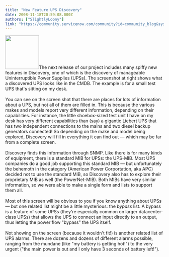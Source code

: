 ```yaml
---
title: "New Feature UPS Discovery"
date: 2008-11-18T20:59:08.000Z
authors: ["SlightlyLoony"]
link: "https://community.servicenow.com/community?id=community_blog&sys_id=9cfc62a5dbd0dbc01dcaf3231f961923"
---
```

<p><img  alt="" class="jive-image" src="0b66b331dbdc9b048c8ef4621f961907.iix" style="width: auto; height: 107px;" />The next release of our project includes many spiffy new features in Discovery, one of which is the discovery of manageable Uninterruptible Power Supplies (UPSs). The screenshot at right shows what a discovered UPS looks like in the CMDB. The example is for a small test UPS that's sitting on my desk.<!-- break--><br /><br />You can see on the screen shot that there are places for lots of information about a UPS, but not all of them are filled in. This is because the various makes and models report very different information, depending on their capabilities. For instance, the little shoebox-sized test unit I have on my desk has very different capabilities than (say) a gigantic Liebert UPS that has two independent connections to the mains and two diesel backup generators connected! So depending on the make and model being explored, Discovery will fill in everything it can find out — which may be far from a complete screen. <br /><br />Discovery finds this information through SNMP. Like there is for many kinds of equipment, there is a standard MIB for UPSs: the UPS-MIB. Most UPS companies do a good job supporting this standard MIB — but unfortunately the behemoth in the category (American Power Corportation, aka APC) decided not to use the standard MIB, so Discovery also has to explore their proprietary MIB as well (the PowerNet-MIB). Both MIBs have very similar information, so we were able to make a single form and lists to support them all.<br /><br />Most of this screen will be obvious to you if you know anything about UPSs — but one related list might be a little mysterious: the <i>bypass</i> list. A bypass is a feature of some UPSs (they're especially common on larger datacenter-class UPSs) that allows the UPS to connect an input directly to an output, thus letting the power flow "bypass" the UPS itself.<br /><br />Not showing on the screen (because it wouldn't fit!) is another related list of UPS alarms. There are dozens and dozens of different alarms possible, ranging from the mundane (like "my battery is getting hot!") to the very urgent ("the main power is out and I only have 3 seconds of battery left!").</p>